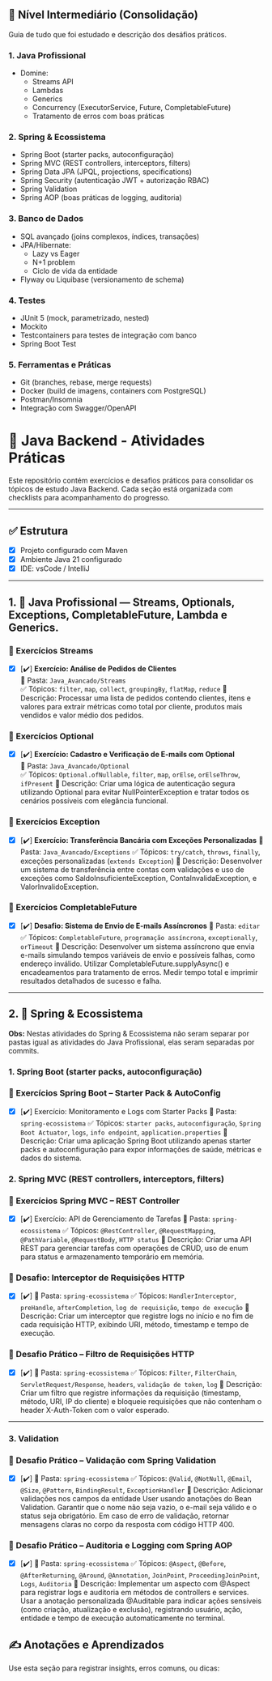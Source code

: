 ## 🚀 **Nível Intermediário (Consolidação)**
Guia de tudo que foi estudado e descrição dos desáfios práticos.

### 1. **Java Profissional**

- Domine:
    - Streams API
    - Lambdas
    - Generics
    - Concurrency (ExecutorService, Future, CompletableFuture)
    - Tratamento de erros com boas práticas

### 2. **Spring & Ecossistema**

- Spring Boot (starter packs, autoconfiguração)
- Spring MVC (REST controllers, interceptors, filters)
- Spring Data JPA (JPQL, projections, specifications)
- Spring Security (autenticação JWT + autorização RBAC)
- Spring Validation
- Spring AOP (boas práticas de logging, auditoria)

### 3. **Banco de Dados**

- SQL avançado (joins complexos, índices, transações)
- JPA/Hibernate:
    - Lazy vs Eager
    - N+1 problem
    - Ciclo de vida da entidade
- Flyway ou Liquibase (versionamento de schema)

### 4. **Testes**

- JUnit 5 (mock, parametrizado, nested)
- Mockito
- Testcontainers para testes de integração com banco
- Spring Boot Test

### 5. **Ferramentas e Práticas**

- Git (branches, rebase, merge requests)
- Docker (build de imagens, containers com PostgreSQL)
- Postman/Insomnia
- Integração com Swagger/OpenAPI


# 🧪 Java Backend - Atividades Práticas

Este repositório contém exercícios e desafios práticos para consolidar os tópicos de estudo Java Backend. Cada seção está organizada com checklists para acompanhamento do progresso.

---

## ✅ Estrutura

- [x] Projeto configurado com Maven
- [x] Ambiente Java 21 configurado
- [x] IDE: vsCode / IntelliJ

---

## 1. 🔁 Java Profissional — Streams, Optionals, Exceptions, CompletableFuture, Lambda e Generics.

### 🔸 Exercícios Streams
- [x] [✔️] **Exercício: Análise de Pedidos de Clientes**  
      📂 Pasta: `Java_Avancado/Streams`  
      ✅ Tópicos: `filter`, `map`, `collect`, `groupingBy`, `flatMap`, `reduce`
      📝 Descrição: Processar uma lista de pedidos contendo clientes, itens e valores para extrair métricas como total por cliente, produtos mais vendidos e valor médio dos pedidos.
      
### 🔸 Exercícios Optional
- [x] [✔️] **Exercício: Cadastro e Verificação de E-mails com Optional**  
      📂 Pasta: `Java_Avancado/Optional`  
      ✅ Tópicos: `Optional.ofNullable`, `filter`, `map`, `orElse`, `orElseThrow`, `ifPresent`
      📝 Descrição: Criar uma lógica de autenticação segura utilizando Optional para evitar NullPointerException e tratar todos os cenários possíveis com elegância funcional.
      
### 🔸 Exercícios Exception
- [x] [✔️] **Exercício: Transferência Bancária com Exceções Personalizadas**
📂 Pasta: `Java_Avancado/Exceptions`
✅ Tópicos: `try/catch`, `throws`, `finally`, exceções personalizadas (`extends Exception`)
📝 Descrição: Desenvolver um sistema de transferência entre contas com validações e uso de exceções como SaldoInsuficienteException, ContaInvalidaException, e ValorInvalidoException.

### 🔸 Exercícios CompletableFuture
- [x] [✔️] **Desafio: Sistema de Envio de E-mails Assíncronos**
📂 Pasta: `editar`
✅ Tópicos: `CompletableFuture`, `programação assíncrona`, `exceptionally`, `orTimeout`
📝 Descrição:  Desenvolver um sistema assíncrono que envia e-mails simulando tempos variáveis de envio e possíveis falhas, como endereço inválido. Utilizar CompletableFuture.supplyAsync() e encadeamentos para tratamento de erros. Medir tempo total e imprimir resultados detalhados de sucesso e falha.
---

## 2. 🌱 Spring & Ecossistema

**Obs:** Nestas atividades do Spring & Ecossistema não seram separar por pastas igual as atividades do Java Profissional, elas seram separadas por commits.

### 1. Spring Boot (starter packs, autoconfiguração)

### 🔸 Exercícios Spring Boot – Starter Pack & AutoConfig
- [x] [✔️] Exercício: Monitoramento e Logs com Starter Packs
📂 Pasta: `spring-ecossistema`
✅ Tópicos: `starter packs`, `autoconfiguração`, `Spring Boot Actuator`, `logs`, `info endpoint`, `application.properties`
📝 Descrição: Criar uma aplicação Spring Boot utilizando apenas starter packs e autoconfiguração para expor informações de saúde, métricas e dados do sistema.

### 2. Spring MVC (REST controllers, interceptors, filters)

### 🔸 Exercícios Spring MVC – REST Controller
- [x] [✔️] Exercício: API de Gerenciamento de Tarefas
📂 Pasta: `spring-ecossistema`
✅ Tópicos: `@RestController`, `@RequestMapping`, `@PathVariable`, `@RequestBody`, `HTTP status`
📝 Descrição: Criar uma API REST para gerenciar tarefas com operações de CRUD, uso de enum para status e armazenamento temporário em memória.

### 🔸 Desafio: Interceptor de Requisições HTTP
- [x] [✔️]
📂 Pasta: `spring-ecossistema`
✅ Tópicos: `HandlerInterceptor`, `preHandle`, `afterCompletion`, `log de requisição`, `tempo de execução`
📝 Descrição: Criar um interceptor que registre logs no início e no fim de cada requisição HTTP, exibindo URI, método, timestamp e tempo de execução.

### 🔸 Desafio Prático – Filtro de Requisições HTTP
- [x] [✔️]
📂 Pasta: `spring-ecossistema`
✅ Tópicos: `Filter`, `FilterChain`, `ServletRequest/Response`, `headers`, `validação de token`, `log`
📝 Descrição: Criar um filtro que registre informações da requisição (timestamp, método, URI, IP do cliente) e bloqueie requisições que não contenham o header X-Auth-Token com o valor esperado.
--- 

### 3. Validation

### 🔸 Desafio Prático – Validação com Spring Validation
- [x] [✔️]
📂 Pasta: `spring-ecossistema`
✅ Tópicos: `@Valid`, `@NotNull`, `@Email`, `@Size`, `@Pattern`, `BindingResult`, `ExceptionHandler`
📝 Descrição: Adicionar validações nos campos da entidade User usando anotações do Bean Validation. Garantir que o nome não seja vazio, o e-mail seja válido e o status seja obrigatório. Em caso de erro de validação, retornar mensagens claras no corpo da resposta com código HTTP 400.

### 🔸 Desafio Prático – Auditoria e Logging com Spring AOP
- [x] [✔️]
📂 Pasta: `spring-ecossistema`
✅ Tópicos: `@Aspect`, `@Before`, `@AfterReturning`, `@Around`, `@Annotation`, `JoinPoint`, `ProceedingJoinPoint`, `Logs`, `Auditoria`
📝 Descrição: Implementar um aspecto com @Aspect para registrar logs e auditoria em métodos de controllers e services. Usar a anotação personalizada @Auditable para indicar ações sensíveis (como criação, atualização e exclusão), registrando usuário, ação, entidade e tempo de execução automaticamente no terminal.

## ✍️ Anotações e Aprendizados

Use esta seção para registrar insights, erros comuns, ou dicas:
